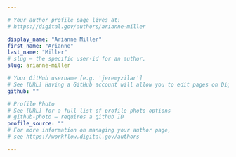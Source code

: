 ```yaml
---

# Your author profile page lives at:
# https://digital.gov/authors/arianne-miller

display_name: "Arianne Miller"
first_name: "Arianne"
last_name: "Miller"
# slug — the specific user-id for an author.
slug: arianne-miller

# Your GitHub username [e.g. 'jeremyzilar']
# See [URL] Having a GitHub account will allow you to edit pages on DigitalGov. The image used in your GitHub account can also be used to populate your digital.gov profile photo.
github: ""

# Profile Photo
# See [URL] for a full list of profile photo options
# github-photo — requires a github ID
profile_source: ""
# For more information on managing your author page,
# see https://workflow.digital.gov/authors

---
```


